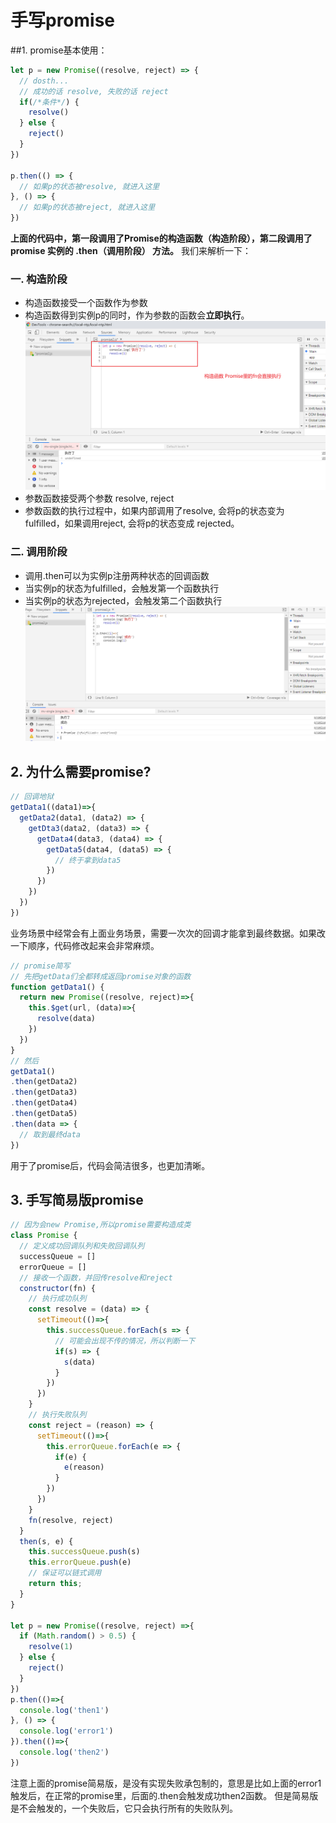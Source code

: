 # 手写promise

##1. promise基本使用：
```js
let p = new Promise((resolve, reject) => {
  // dosth...
  // 成功的话 resolve, 失败的话 reject
  if(/*条件*/) {
    resolve()
  } else {
    reject()
  }
})

p.then(() => {
  // 如果p的状态被resolve, 就进入这里
}, () => {
  // 如果p的状态被reject, 就进入这里
})
```

**上面的代码中，第一段调用了Promise的构造函数（构造阶段），第二段调用了 promise 实例的 .then（调用阶段） 方法。**
我们来解析一下：

### 一. 构造阶段
- 构造函数接受一个函数作为参数
- 构造函数得到实例p的同时，作为参数的函数会**立即执行**。
![](promise1.png)
- 参数函数接受两个参数 resolve, reject
- 参数函数的执行过程中，如果内部调用了resolve, 会将p的状态变为 fulfilled，如果调用reject, 会将p的状态变成 rejected。

### 二. 调用阶段
- 调用.then可以为实例p注册两种状态的回调函数
- 当实例p的状态为fulfilled，会触发第一个函数执行
- 当实例p的状态为rejected，会触发第二个函数执行
![](promise2.png)


## 2. 为什么需要promise?
```js
// 回调地狱
getData1((data1)=>{
  getData2(data1, (data2) => {
    getDta3(data2, (data3) => {
      getData4(data3, (data4) => {
        getData5(data4, (data5) => {
          // 终于拿到data5
        })
      })
    })
  })
})
```
业务场景中经常会有上面业务场景，需要一次次的回调才能拿到最终数据。如果改一下顺序，代码修改起来会非常麻烦。

```js
// promise简写
// 先把getData们全都转成返回promise对象的函数
function getData1() {
  return new Promise((resolve, reject)=>{
    this.$get(url, (data)=>{
      resolve(data)
    })
  })
}
// 然后
getData1()
.then(getData2)
.then(getData3)
.then(getData4)
.then(getData5)
.then(data => {
  // 取到最终data
})
```

用于了promise后，代码会简洁很多，也更加清晰。

## 3. 手写简易版promise
```js
// 因为会new Promise,所以promise需要构造成类
class Promise {
  // 定义成功回调队列和失败回调队列
  successQueue = []
  errorQueue = []
  // 接收一个函数，并回传resolve和reject
  constructor(fn) {
    // 执行成功队列
    const resolve = (data) => {
      setTimeout(()=>{
        this.successQueue.forEach(s => {
          // 可能会出现不传的情况，所以判断一下
          if(s) => {
            s(data)
          }
        })
      })
    }
    // 执行失败队列
    const reject = (reason) => {
      setTimeout(()=>{
        this.errorQueue.forEach(e => {
          if(e) {
            e(reason)
          }
        })
      })
    }
    fn(resolve, reject)
  }
  then(s, e) {
    this.successQueue.push(s)
    this.errorQueue.push(e)
    // 保证可以链式调用
    return this;
  }
}

let p = new Promise((resolve, reject) =>{
  if (Math.random() > 0.5) {
    resolve(1)
  } else {
    reject()
  }
})
p.then(()=>{
  console.log('then1')
}, () => {
  console.log('error1')
}).then(()=>{
  console.log('then2')
})
```

注意上面的promise简易版，是没有实现失败承包制的，意思是比如上面的error1触发后，在正常的promise里，后面的.then会触发成功then2函数。
但是简易版是不会触发的，一个失败后，它只会执行所有的失败队列。

